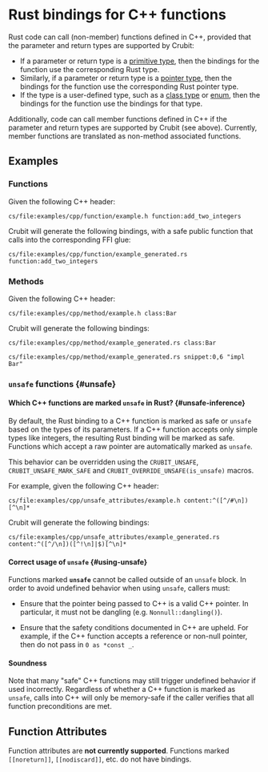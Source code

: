 # Rust bindings for C++ functions

Rust code can call (non-member) functions defined in C++, provided that the
parameter and return types are supported by Crubit:

*   If a parameter or return type is a [primitive type](../types/primitive.md),
    then the bindings for the function use the corresponding Rust type.
*   Similarly, if a parameter or return type is a
    [pointer type](../types/pointer.md), then the bindings for the function use
    the corresponding Rust pointer type.
*   If the type is a user-defined type, such as a
    [class type](classes_and_structs.md) or [enum](enums.md), then the bindings
    for the function use the bindings for that type.

Additionally, code can call member functions defined in C++ if the parameter and
return types are supported by Crubit (see above). Currently, member functions
are translated as non-method associated functions.

## Examples

### Functions

Given the following C++ header:

```live-snippet
cs/file:examples/cpp/function/example.h function:add_two_integers
```

Crubit will generate the following bindings, with a safe public function that
calls into the corresponding FFI glue:

```live-snippet
cs/file:examples/cpp/function/example_generated.rs function:add_two_integers
```

### Methods

Given the following C++ header:

```live-snippet
cs/file:examples/cpp/method/example.h class:Bar
```

Crubit will generate the following bindings:

```live-snippet
cs/file:examples/cpp/method/example_generated.rs class:Bar
```

```live-snippet
cs/file:examples/cpp/method/example_generated.rs snippet:0,6 "impl Bar"
```

### `unsafe` functions {#unsafe}

#### Which C++ functions are marked `unsafe` in Rust? {#unsafe-inference}

By default, the Rust binding to a C++ function is marked as safe or `unsafe`
based on the types of its parameters. If a C++ function accepts only simple
types like integers, the resulting Rust binding will be marked as safe.
Functions which accept a raw pointer are automatically marked as `unsafe`.

This behavior can be overridden using the `CRUBIT_UNSAFE`,
`CRUBIT_UNSAFE_MARK_SAFE` and `CRUBIT_OVERRIDE_UNSAFE(is_unsafe)` macros.

For example, given the following C++ header:

```live-snippet
cs/file:examples/cpp/unsafe_attributes/example.h content:^([^/#\n])[^\n]*
```

Crubit will generate the following bindings:

```live-snippet
cs/file:examples/cpp/unsafe_attributes/example_generated.rs content:^([^/\n])([^!\n]|$)[^\n]*
```

#### Correct usage of `unsafe` {#using-unsafe}

Functions marked **`unsafe`** cannot be called outside of an `unsafe` block. In
order to avoid undefined behavior when using `unsafe`, callers must:

*   Ensure that the pointer being passed to C++ is a valid C++ pointer. In
    particular, it must not be dangling (e.g. `Nonnull::dangling()`).

*   Ensure that the safety conditions documented in C++ are upheld. For example,
    if the C++ function accepts a reference or non-null pointer, then do not
    pass in `0 as *const _`.

#### Soundness

Note that many "safe" C++ functions may still trigger undefined behavior if used
incorrectly. Regardless of whether a C++ function is marked as `unsafe`, calls
into C++ will only be memory-safe if the caller verifies that all function
preconditions are met.

## Function Attributes

Function attributes are **not currently supported**. Functions marked
`[[noreturn]]`, `[[nodiscard]]`, etc. do not have bindings.
